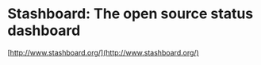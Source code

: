 <!--
id: 837617021
link: http://tumblr.atmos.org/post/837617021/stashboard-the-open-source-status-dashboard
slug: stashboard-the-open-source-status-dashboard
date: Tue Jul 20 2010 13:22:30 GMT-0700 (PDT)
publish: 2010-07-020
tags: 
title: Stashboard: The open source status dashboard
-->


Stashboard: The open source status dashboard
============================================

[http://www.stashboard.org/](http://www.stashboard.org/)

